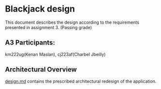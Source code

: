 # Blackjack design
This document describes the design according to the requirements presented in assignment 3. (Passing grade)

## A3 Participants:
km222ug(Kenan Maslan), cj223af(Charbel Jbeilly)

## Architectural Overview
[design.md](design.md) contains the prescribed architectural redesign of the application.
